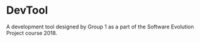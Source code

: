 # DevTool
A development tool designed by Group 1 as a part of the Software Evolution Project course 2018.
